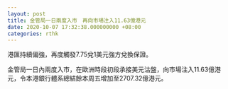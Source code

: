 ```yaml
---
layout: post
title: 金管局一日兩度入市　再向市場注入11.63億港元
date: 2020-10-07 17:32:38.000000000 +08:00
categories: rthk
---
```


港匯持續偏強，再度觸發7.75兌1美元強方兌換保證。

金管局一日內兩度入市，在歐洲時段初段承接美元沽盤，向市場注入11.63億港元，令本港銀行體系總結餘本周五增加至2707.32億港元。
